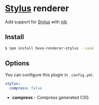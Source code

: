 # [Stylus] renderer

Add support for [Stylus] with [nib]

## Install

``` bash
$ npm install hexo-renderer-stylus --save
```

## Options

You can configure this plugin in `_config.yml`.

``` yaml
stylus:
  compress: false
```

- **compress** - Compress generated CSS

[Stylus]: http://learnboost.github.io/stylus/
[nib]: http://visionmedia.github.io/nib/